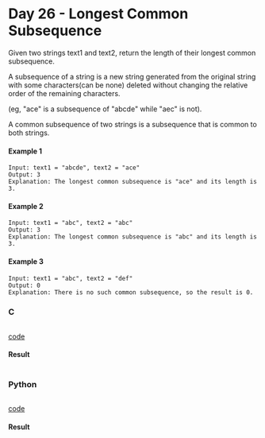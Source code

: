 # Day 26 - Longest Common Subsequence
Given two strings text1 and text2, return the length of their longest common subsequence.

A subsequence of a string is a new string generated from the original string with some characters(can be none) deleted without changing the relative order of the remaining characters. 

(eg, "ace" is a subsequence of "abcde" while "aec" is not). 

A common subsequence of two strings is a subsequence that is common to both strings.

#### Example 1
```
Input: text1 = "abcde", text2 = "ace" 
Output: 3  
Explanation: The longest common subsequence is "ace" and its length is 3.
```

#### Example 2
```
Input: text1 = "abc", text2 = "abc"
Output: 3
Explanation: The longest common subsequence is "abc" and its length is 3.
```

#### Example 3
```
Input: text1 = "abc", text2 = "def"
Output: 0
Explanation: There is no such common subsequence, so the result is 0.
```

### C
```C

```
[code](C/longest-common-subsequence.c)

#### Result
```

```

### Python
```python

```
[code](Python/longest-common-subsequence.py)

#### Result
```

```

